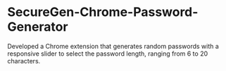 # SecureGen-Chrome-Password-Generator
 Developed a Chrome extension that generates random passwords with a responsive slider to select the password length, ranging from 6 to 20 characters.
